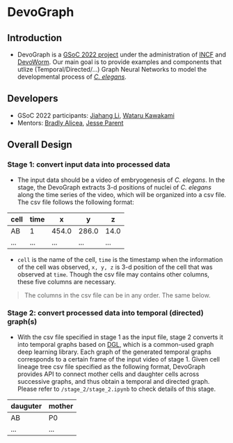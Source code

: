 # DevoGraph
## Introduction
* DevoGraph is a [GSoC 2022 project](https://neurostars.org/t/gsoc-2022-project-idea-gnns-as-developmental-networks/21368) under the administration of [INCF](https://www.incf.org/) and [DevoWorm](https://devoworm.weebly.com/). Our main goal is to provide examples and components that utlize (Temporal/Directed/...) Graph Neural Networks to model the developmental process of *[C. elegans](https://en.wikipedia.org/wiki/Caenorhabditis_elegans)*. 

## Developers
* GSoC 2022 participants: [Jiahang Li](https://github.com/LspongebobJH), [Wataru Kawakami](https://github.com/watarungurunnn)
* Mentors: [Bradly Alicea](https://bradly-alicea.weebly.com/), [Jesse Parent](https://jesparent.github.io/)

## Overall Design
### Stage 1: convert input data into processed data
* The input data should be a video of embryogenesis of *C. elegans*. In the stage, the DevoGraph extracts 3-d positions of nuclei of *C. elegans* along the time series of the video, which will be organized into a csv file. The csv file follows the following format:

|cell| time | x | y | z |
| ---- | ---- | ---- | ---- | ---- |
| AB | 1 | 454.0 | 286.0 | 14.0 |
| ... | ... | ... | ... | ... |

* `cell` is the name of the cell, `time` is the timestamp when the information of the cell was observed, `x, y, z` is 3-d position of the cell that was observed at `time`. Though the csv file may contains other columns, these five columns are necessary.

> The columns in the csv file can be in any order. The same below.

### Stage 2: convert processed data into temporal (directed) graph(s)
* With the csv file specified in stage 1 as the input file, stage 2 converts it into temporal graphs based on [DGL](https://www.dgl.ai/), which is a common-used graph deep learning library. Each graph of the generated temporal graphs corresponds to a certain frame of the input video of stage 1. Given cell lineage tree csv file specified as the following format, DevoGraph provides API to connect mother cells and daughter cells across successive graphs, and thus obtain a temporal and directed graph. Please refer to `/stage_2/stage_2.ipynb` to check details of this stage.

|dauguter| mother |
| ---- | ---- |
| AB | P0 |
| ... | ... |

